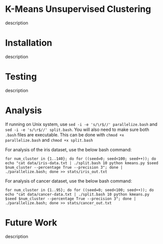 # K-Means Unsupervised Clustering

description

# Installation

description

# Testing

description

# Analysis

If running on Unix system, use `sed -i -e 's/\r$//' parallelize.bash` and `sed -i -e 's/\r$//' split.bash`. You will also need to make sure both `.bash` files are executable. This can be done with `chmod +x parallelize.bash` and `chmod +x split.bash`

For analysis of the iris dataset, use the below bash command:

```
for num_cluster in {1..140}; do for ((seed=0; seed<100; seed++)); do echo "cat data/iris-data.txt | ./split.bash 10 python kmeans.py $seed $num_cluster --percentage True --precision 3"; done | ./parallelize.bash; done >> stats/iris_out.txt
```

For analysis of cancer dataset, use the below bash command:

```
for num_cluster in {1..95}; do for ((seed=0; seed<100; seed++)); do echo "cat data/cancer-data.txt | ./split.bash 10 python kmeans.py $seed $num_cluster --percentage True --precision 3"; done | ./parallelize.bash; done >> stats/cancer_out.txt
```

# Future Work

description
